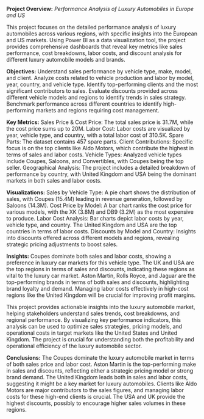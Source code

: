 **Project Overview:**   _Performance Analysis of Luxury Automobiles in Europe and US_

This project focuses on the detailed performance analysis of luxury automobiles across various regions, with specific insights into the European and US markets.
Using Power BI as a data visualization tool, the project provides comprehensive dashboards that reveal key metrics like sales performance, cost breakdowns, 
labor costs, and discount analysis for different luxury automobile models and brands.

**Objectives:**
Understand sales performance by vehicle type, make, model, and client.
Analyze costs related to vehicle production and labor by model, year, country, and vehicle type.
Identify top-performing clients and the most significant contributors to sales.
Evaluate discounts provided across different vehicle models and regions to identify trends in sales strategy.
Benchmark performance across different countries to identify high-performing markets and regions requiring cost management.


**Key Metrics:**
Sales Price & Cost Price: The total sales price is 31.7M, while the cost price sums up to 20M.
Labor Cost: Labor costs are visualized by year, vehicle type, and country, with a total labor cost of 310.5K.
Spare Parts: The dataset contains 457 spare parts.
Client Contributions: Specific focus is on the top clients like Aldo Motors, which contribute the highest in terms of sales and labor costs.
Vehicle Types: Analyzed vehicle types include Coupes, Saloons, and Convertibles, with Coupes being the top seller.
Geographical Analysis: The project includes a detailed breakdown of performance by country, with United Kingdom and USA being the dominant markets in both sales and labor costs.


**Visualizations:**
Sales by Vehicle Type: A pie chart shows the distribution of sales, with Coupes (15.4M) leading in revenue generation, followed by Saloons (14.3M).
Cost Price by Model: A bar chart ranks the cost price for various models, with the XK (3.8M) and DB9 (3.2M) as the most expensive to produce.
Labor Cost Analysis: Bar charts depict labor costs by year, vehicle type, and country. The United Kingdom and USA are the top countries in terms of labor costs.
Discounts by Model and Country: Insights into discounts offered across different models and regions, revealing strategic pricing adjustments to boost sales.


**Insights:**
Coupes dominate both sales and labor costs, showing a preference in luxury car markets for this vehicle type.
The UK and USA are the top regions in terms of sales and discounts, indicating these regions as vital to the luxury car market.
Aston Martin, Rolls Royce, and Jaguar are the top-performing brands in terms of both sales and discounts, highlighting brand loyalty and demand.
Managing labor costs effectively in high-cost regions like the United Kingdom will be crucial for improving profit margins.


This project provides actionable insights into the luxury automobile market, helping stakeholders understand sales trends, cost breakdowns, and regional performance.
By visualizing key performance indicators, this analysis can be used to optimize sales strategies, pricing models, and operational costs in target markets like the
United States and United Kingdom. The project is crucial for understanding both the profitability and operational efficiency of the luxury automobile sector.


**Conclusions:**
The Coupes dominate the luxury automobile market in terms of both sales price and labor cost.
Aston Martin is the top-performing make in sales and discounts, reflecting either a strategic pricing model or strong brand demand.
The United Kingdom leads both in sales and labor costs, suggesting it might be a key market for luxury automobiles.
Clients like Aldo Motors are major contributors to the sales figures, and managing labor costs for these high-end clients is crucial.
The USA and UK provide the highest discounts, possibly to encourage higher sales volumes in these regions.
